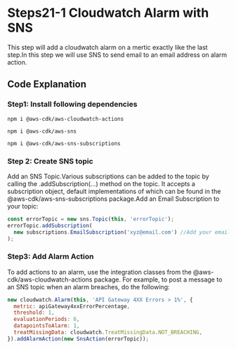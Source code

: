 # Steps21-1 Cloudwatch Alarm with SNS

This step will add a cloudwatch alarm on a mertic exactly like the last step.In this step we will use SNS to send email to an email address on alarm action.

## Code Explanation

### Step1: Install following dependencies

`npm i @aws-cdk/aws-cloudwatch-actions`

`npm i @aws-cdk/aws-sns`

`npm i @aws-cdk/aws-sns-subscriptions`

### Step 2: Create SNS topic

Add an SNS Topic.Various subscriptions can be added to the topic by calling the .addSubscription(...) method on the topic. It accepts a subscription object, default implementations of which can be found in the @aws-cdk/aws-sns-subscriptions package.Add an Email Subscription to your topic:

```javascript
const errorTopic = new sns.Topic(this, 'errorTopic');
errorTopic.addSubscription(
  new subscriptions.EmailSubscription('xyz@email.com') //Add your email here
);
```

### Step3: Add Alarm Action

To add actions to an alarm, use the integration classes from the @aws-cdk/aws-cloudwatch-actions package. For example, to post a message to an SNS topic when an alarm breaches, do the following:

```javascript
new cloudwatch.Alarm(this, 'API Gateway 4XX Errors > 1%', {
  metric: apiGateway4xxErrorPercentage,
  threshold: 1,
  evaluationPeriods: 6,
  datapointsToAlarm: 1,
  treatMissingData: cloudwatch.TreatMissingData.NOT_BREACHING,
}).addAlarmAction(new SnsAction(errorTopic));
```
